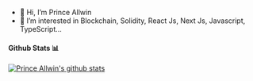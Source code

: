 - 👋 Hi, I’m Prince Allwin
- 👀 I’m interested in Blockchain, Solidity, React Js, Next Js, Javascript, TypeScript...
<!-- - 🌱 I’m currently learning ... -->
<!-- - 💞️ I’m looking to collaborate on ... -->
<!-- - 📫 How to reach me ... -->

#### Github Stats 📊

[![Prince Allwin's github stats](https://github-readme-stats.vercel.app/api?username=allwin199&theme=dark&hide=stars)](https://github.com/anuraghazra/github-readme-stats)
